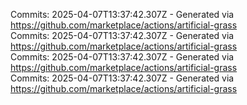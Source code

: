 Commits: 2025-04-07T13:37:42.307Z - Generated via https://github.com/marketplace/actions/artificial-grass
<br>
Commits: 2025-04-07T13:37:42.307Z - Generated via https://github.com/marketplace/actions/artificial-grass
<br>
Commits: 2025-04-07T13:37:42.307Z - Generated via https://github.com/marketplace/actions/artificial-grass
<br>
Commits: 2025-04-07T13:37:42.307Z - Generated via https://github.com/marketplace/actions/artificial-grass
<br>
